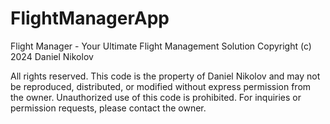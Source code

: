 # FlightManagerApp

Flight Manager - Your Ultimate Flight Management Solution Copyright (c) 2024 Daniel Nikolov

All rights reserved. This code is the property of Daniel Nikolov and may not be reproduced, distributed, or modified without express permission from the owner. Unauthorized use of this code is prohibited. For inquiries or permission requests, please contact the owner.
